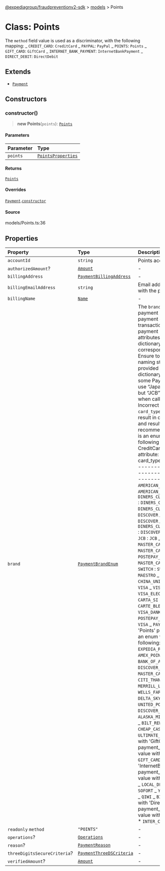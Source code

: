 [@expediagroup/fraudpreventionv2-sdk](../../index.md) > [models](../index.md) > Points

# Class: Points

The `method` field value is used as a discriminator, with the following mapping: _ `CREDIT_CARD`: `CreditCard` _ `PAYPAL`: `PayPal` _ `POINTS`: `Points` _ `GIFT_CARD`: `GiftCard` _ `INTERNET_BANK_PAYMENT`: `InternetBankPayment` _ `DIRECT_DEBIT`: `DirectDebit`

## Extends

-   [`Payment`](class.Payment.md)

## Constructors

### constructor()

> **new Points**(`points`): [`Points`](class.Points.md)

#### Parameters

| Parameter | Type                                                              |
| :-------- | :---------------------------------------------------------------- |
| `points`  | [`PointsProperties`](../interfaces/interface.PointsProperties.md) |

#### Returns

[`Points`](class.Points.md)

#### Overrides

[`Payment`](class.Payment.md).[`constructor`](class.Payment.md#constructor)

#### Source

models/Points.ts:36

## Properties

| Property                     | Type                                                                 | Description                                                                                                                                                                                                                                                                                                                                                                                                                                                                                                                                                                                                                                                                                                                                                                                                                                                                                                                                                                                                                                                                                                                                                                                                                                                                                                                                                                                                                                                                                                                                                                                                                                                                                                                                                                                                                                                                                                                                                                                                                                                                                                                                                                                   |
| :--------------------------- | :------------------------------------------------------------------- | :-------------------------------------------------------------------------------------------------------------------------------------------------------------------------------------------------------------------------------------------------------------------------------------------------------------------------------------------------------------------------------------------------------------------------------------------------------------------------------------------------------------------------------------------------------------------------------------------------------------------------------------------------------------------------------------------------------------------------------------------------------------------------------------------------------------------------------------------------------------------------------------------------------------------------------------------------------------------------------------------------------------------------------------------------------------------------------------------------------------------------------------------------------------------------------------------------------------------------------------------------------------------------------------------------------------------------------------------------------------------------------------------------------------------------------------------------------------------------------------------------------------------------------------------------------------------------------------------------------------------------------------------------------------------------------------------------------------------------------------------------------------------------------------------------------------------------------------------------------------------------------------------------------------------------------------------------------------------------------------------------------------------------------------------------------------------------------------------------------------------------------------------------------------------------------------------- |
| `accountId`                  | `string`                                                             | Points account id.                                                                                                                                                                                                                                                                                                                                                                                                                                                                                                                                                                                                                                                                                                                                                                                                                                                                                                                                                                                                                                                                                                                                                                                                                                                                                                                                                                                                                                                                                                                                                                                                                                                                                                                                                                                                                                                                                                                                                                                                                                                                                                                                                                            |
| `authorizedAmount`?          | [`Amount`](class.Amount.md)                                          | -                                                                                                                                                                                                                                                                                                                                                                                                                                                                                                                                                                                                                                                                                                                                                                                                                                                                                                                                                                                                                                                                                                                                                                                                                                                                                                                                                                                                                                                                                                                                                                                                                                                                                                                                                                                                                                                                                                                                                                                                                                                                                                                                                                                             |
| `billingAddress`             | [`PaymentBillingAddress`](class.PaymentBillingAddress.md)            | -                                                                                                                                                                                                                                                                                                                                                                                                                                                                                                                                                                                                                                                                                                                                                                                                                                                                                                                                                                                                                                                                                                                                                                                                                                                                                                                                                                                                                                                                                                                                                                                                                                                                                                                                                                                                                                                                                                                                                                                                                                                                                                                                                                                             |
| `billingEmailAddress`        | `string`                                                             | Email address associated with the payment.                                                                                                                                                                                                                                                                                                                                                                                                                                                                                                                                                                                                                                                                                                                                                                                                                                                                                                                                                                                                                                                                                                                                                                                                                                                                                                                                                                                                                                                                                                                                                                                                                                                                                                                                                                                                                                                                                                                                                                                                                                                                                                                                                    |
| `billingName`                | [`Name`](class.Name.md)                                              | -                                                                                                                                                                                                                                                                                                                                                                                                                                                                                                                                                                                                                                                                                                                                                                                                                                                                                                                                                                                                                                                                                                                                                                                                                                                                                                                                                                                                                                                                                                                                                                                                                                                                                                                                                                                                                                                                                                                                                                                                                                                                                                                                                                                             |
| `brand`                      | [`PaymentBrandEnum`](../type-aliases/type-alias.PaymentBrandEnum.md) | The `brand` field value is the payment brand used for payment on this transaction. For credit card payment method ensure attributes mentioned in dictionary below are set to corresponding values only. Ensure to comply with the naming standards provided in below dictionary. For example, some Payment processors use “Japan Credit Bureau” but “JCB” should be used when calling Fraud API. Incorrect `brand` - `card_type` combination will result in data quality issues and result in degraded risk recommendation. \'brand\' is an enum value with the following mapping with CreditCard \'card_type\' attribute: _ brand : card_type _ ------------------------------------------------------- _ `AMERICAN_EXPRESS` : `AMERICAN_EXPRESS` _ `DINERS_CLUB_INTERNATIONAL` : `DINERS_CLUB` _ `BC_CARD` : `DINERS_CLUB` _ `DISCOVER` : `DISCOVER` _ `BC_CARD` : `DISCOVER` _ `DINERS_CLUB_INTERNATIONAL` : `DISCOVER` _ `JCB` : `DISCOVER` _ `JCB` : `JCB` _ `MASTER_CARD` : `MASTER_CARD` _ `MAESTRO` : `MASTER_CARD` _ `POSTEPAY_MASTERCARD` : `MASTER_CARD` _ `SOLO` : `SOLO` _ `SWITCH` : `SWITCH` _ `MAESTRO` : `MAESTRO` _ `CHINA_UNION_PAY` : `CHINA_UNION_PAY` _ `VISA` : `VISA` _ `VISA_DELTA` : `VISA` _ `VISA_ELECTRON` : `VISA` _ `CARTA_SI` : `VISA` _ `CARTE_BLEUE` : `VISA` _ `VISA_DANKORT` : `VISA` _ `POSTEPAY_VISA_ELECTRON` : `VISA` _ `PAYPAL` : \'brand\' with \'Points\' payment_type is an enum value with following: _ `EXPEDIA_REWARDS` _ `AMEX_POINTS` _ `BANK_OF_AMERICA_REWARDS` _ `DISCOVER_POINTS` _ `MASTER_CARD_POINTS` _ `CITI_THANK_YOU_POINTS` _ `MERRILL_LYNCH_REWARDS` _ `WELLS_FARGO_POINTS` _ `DELTA_SKY_MILES` _ `UNITED_POINTS` _ `DISCOVER_MILES` _ `ALASKA_MILES` _ `RBC_REWARDS` _ `BILT_REWARDS` _ `ORBUCKS` _ `CHEAP_CASH` _ `BONUS_PLUS` _ `ULTIMATE_REWARDS` \'brand\' with \'GiftCard\' payment_type is an enum value with following: _ `GIFT_CARD` \'brand\' with \'InternetBankPayment\' payment_type is an enum value with following: _ `IBP` _ `LOCAL_DEBIT_CARD` _ `SOFORT` _ `YANDEX` _ `WEB_MONEY` _ `QIWI` _ `BITCOIN` \'brand\' with \'DirectDebit\' payment_type is an enum value with following: _ `ELV` \* `INTER_COMPANY` |
| `readonly` `method`          | `"POINTS"`                                                           | -                                                                                                                                                                                                                                                                                                                                                                                                                                                                                                                                                                                                                                                                                                                                                                                                                                                                                                                                                                                                                                                                                                                                                                                                                                                                                                                                                                                                                                                                                                                                                                                                                                                                                                                                                                                                                                                                                                                                                                                                                                                                                                                                                                                             |
| `operations`?                | [`Operations`](class.Operations.md)                                  | -                                                                                                                                                                                                                                                                                                                                                                                                                                                                                                                                                                                                                                                                                                                                                                                                                                                                                                                                                                                                                                                                                                                                                                                                                                                                                                                                                                                                                                                                                                                                                                                                                                                                                                                                                                                                                                                                                                                                                                                                                                                                                                                                                                                             |
| `reason`?                    | [`PaymentReason`](../type-aliases/type-alias.PaymentReason.md)       | -                                                                                                                                                                                                                                                                                                                                                                                                                                                                                                                                                                                                                                                                                                                                                                                                                                                                                                                                                                                                                                                                                                                                                                                                                                                                                                                                                                                                                                                                                                                                                                                                                                                                                                                                                                                                                                                                                                                                                                                                                                                                                                                                                                                             |
| `threeDigitsSecureCriteria`? | [`PaymentThreeDSCriteria`](class.PaymentThreeDSCriteria.md)          | -                                                                                                                                                                                                                                                                                                                                                                                                                                                                                                                                                                                                                                                                                                                                                                                                                                                                                                                                                                                                                                                                                                                                                                                                                                                                                                                                                                                                                                                                                                                                                                                                                                                                                                                                                                                                                                                                                                                                                                                                                                                                                                                                                                                             |
| `verifiedAmount`?            | [`Amount`](class.Amount.md)                                          | -                                                                                                                                                                                                                                                                                                                                                                                                                                                                                                                                                                                                                                                                                                                                                                                                                                                                                                                                                                                                                                                                                                                                                                                                                                                                                                                                                                                                                                                                                                                                                                                                                                                                                                                                                                                                                                                                                                                                                                                                                                                                                                                                                                                             |
